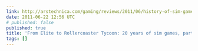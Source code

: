 ```yaml
---
link: http://arstechnica.com/gaming/reviews/2011/06/history-of-sim-gamespart-2.ars/2
date: 2011-06-22 12:56 UTC
# published: false
published: true
title: 'From Elite to Rollercoaster Tycoon: 20 years of sim games, part 2'
tags: []
---
```



